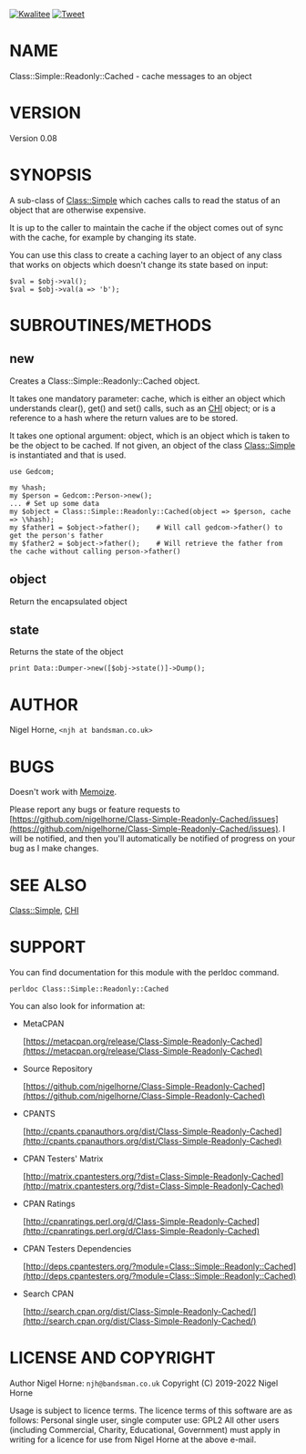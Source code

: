 [![Kwalitee](https://cpants.cpanauthors.org/dist/Class-Simple-Readonly-Cached.png)](http://cpants.cpanauthors.org/dist/Class-Simple-Readonly-Cached)
[![Tweet](https://img.shields.io/twitter/url/http/shields.io.svg?style=social)](https://twitter.com/intent/tweet?text=Cache+messages+to+an+object+#perl&url=https://github.com/nigelhorne/class-simple-readonly-cached&via=nigelhorne)

# NAME

Class::Simple::Readonly::Cached - cache messages to an object

# VERSION

Version 0.08

# SYNOPSIS

A sub-class of [Class::Simple](https://metacpan.org/pod/Class%3A%3ASimple) which caches calls to read
the status of an object that are otherwise expensive.

It is up to the caller to maintain the cache if the object comes out of sync with the cache,
for example by changing its state.

You can use this class to create a caching layer to an object of any class
that works on objects which doesn't change its state based on input:

    $val = $obj->val();
    $val = $obj->val(a => 'b');

# SUBROUTINES/METHODS

## new

Creates a Class::Simple::Readonly::Cached object.

It takes one mandatory parameter: cache,
which is either an object which understands clear(), get() and set() calls,
such as an [CHI](https://metacpan.org/pod/CHI) object;
or is a reference to a hash where the return values are to be stored.

It takes one optional argument: object,
which is an object which is taken to be the object to be cached.
If not given, an object of the class [Class::Simple](https://metacpan.org/pod/Class%3A%3ASimple) is instantiated
and that is used.

    use Gedcom;

    my %hash;
    my $person = Gedcom::Person->new();
    ... # Set up some data
    my $object = Class::Simple::Readonly::Cached(object => $person, cache => \%hash);
    my $father1 = $object->father();    # Will call gedcom->father() to get the person's father
    my $father2 = $object->father();    # Will retrieve the father from the cache without calling person->father()

## object

Return the encapsulated object

## state

Returns the state of the object

    print Data::Dumper->new([$obj->state()]->Dump();

# AUTHOR

Nigel Horne, `<njh at bandsman.co.uk>`

# BUGS

Doesn't work with [Memoize](https://metacpan.org/pod/Memoize).

Please report any bugs or feature requests to [https://github.com/nigelhorne/Class-Simple-Readonly-Cached/issues](https://github.com/nigelhorne/Class-Simple-Readonly-Cached/issues).
I will be notified, and then you'll
automatically be notified of progress on your bug as I make changes.

# SEE ALSO

[Class::Simple](https://metacpan.org/pod/Class%3A%3ASimple), [CHI](https://metacpan.org/pod/CHI)

# SUPPORT

You can find documentation for this module with the perldoc command.

    perldoc Class::Simple::Readonly::Cached

You can also look for information at:

- MetaCPAN

    [https://metacpan.org/release/Class-Simple-Readonly-Cached](https://metacpan.org/release/Class-Simple-Readonly-Cached)

- Source Repository

    [https://github.com/nigelhorne/Class-Simple-Readonly-Cached](https://github.com/nigelhorne/Class-Simple-Readonly-Cached)

- CPANTS

    [http://cpants.cpanauthors.org/dist/Class-Simple-Readonly-Cached](http://cpants.cpanauthors.org/dist/Class-Simple-Readonly-Cached)

- CPAN Testers' Matrix

    [http://matrix.cpantesters.org/?dist=Class-Simple-Readonly-Cached](http://matrix.cpantesters.org/?dist=Class-Simple-Readonly-Cached)

- CPAN Ratings

    [http://cpanratings.perl.org/d/Class-Simple-Readonly-Cached](http://cpanratings.perl.org/d/Class-Simple-Readonly-Cached)

- CPAN Testers Dependencies

    [http://deps.cpantesters.org/?module=Class::Simple::Readonly::Cached](http://deps.cpantesters.org/?module=Class::Simple::Readonly::Cached)

- Search CPAN

    [http://search.cpan.org/dist/Class-Simple-Readonly-Cached/](http://search.cpan.org/dist/Class-Simple-Readonly-Cached/)

# LICENSE AND COPYRIGHT

Author Nigel Horne: `njh@bandsman.co.uk`
Copyright (C) 2019-2022 Nigel Horne

Usage is subject to licence terms.
The licence terms of this software are as follows:
Personal single user, single computer use: GPL2
All other users (including Commercial, Charity, Educational, Government)
must apply in writing for a licence for use from Nigel Horne at the
above e-mail.
